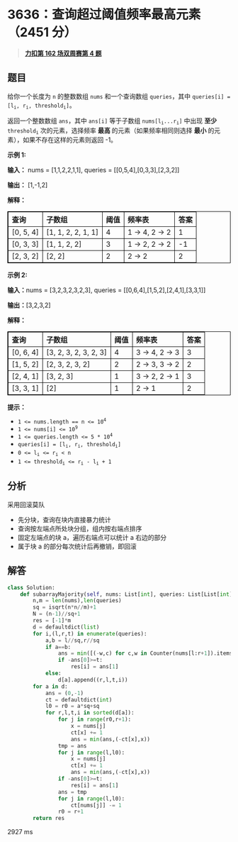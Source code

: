 # 3636：查询超过阈值频率最高元素（2451 分）


> <u>**[力扣第 162 场双周赛第 4 题](https://leetcode.cn/problems/threshold-majority-queries/)**</u>

## 题目

<p>给你一个长度为 <code>n</code> 的整数数组 <code>nums</code> 和一个查询数组 <code>queries</code>，其中 <code>queries[i] = [l<sub>i</sub>, r<sub>i</sub>, threshold<sub>i</sub>]</code>。</p>

<p>返回一个整数数组 <code data-end="33" data-start="28">ans</code>，其中 <code data-end="48" data-start="40">ans[i]</code> 等于子数组 <code data-end="102" data-start="89">nums[l<sub>i</sub>...r<sub>i</sub>]</code> 中出现 <strong>至少</strong> <code data-end="137" data-start="125">threshold<sub>i</sub></code> 次的元素，选择频率 <strong>最高 </strong>的元素（如果频率相同则选择 <strong>最小 </strong>的元素），如果不存在这样的元素则返回 -1。</p>



<p><strong class="example">示例 1:</strong></p>

<div class="example-block">
<p><strong>输入：</strong> <span class="example-io">nums = [1,1,2,2,1,1], queries = [[0,5,4],[0,3,3],[2,3,2]]</span></p>

<p><strong>输出：</strong> <span class="example-io">[1,-1,2]</span></p>

<p><strong>解释：</strong></p>

<table style="border: 1px solid black;">
<thead>
<tr>
<th align="left" style="border: 1px solid black;">查询</th>
<th align="left" style="border: 1px solid black;">子数组</th>
<th align="left" style="border: 1px solid black;">阈值</th>
<th align="left" style="border: 1px solid black;">频率表</th>
<th align="left" style="border: 1px solid black;">答案</th>
</tr>
</thead>
<tbody>
<tr>
<td align="left" style="border: 1px solid black;">[0, 5, 4]</td>
<td align="left" style="border: 1px solid black;">[1, 1, 2, 2, 1, 1]</td>
<td align="left" style="border: 1px solid black;">4</td>
<td align="left" style="border: 1px solid black;">1 → 4, 2 → 2</td>
<td align="left" style="border: 1px solid black;">1</td>
</tr>
<tr>
<td align="left" style="border: 1px solid black;">[0, 3, 3]</td>
<td align="left" style="border: 1px solid black;">[1, 1, 2, 2]</td>
<td align="left" style="border: 1px solid black;">3</td>
<td align="left" style="border: 1px solid black;">1 → 2, 2 → 2</td>
<td align="left" style="border: 1px solid black;">-1</td>
</tr>
<tr>
<td align="left" style="border: 1px solid black;">[2, 3, 2]</td>
<td align="left" style="border: 1px solid black;">[2, 2]</td>
<td align="left" style="border: 1px solid black;">2</td>
<td align="left" style="border: 1px solid black;">2 → 2</td>
<td align="left" style="border: 1px solid black;">2</td>
</tr>
</tbody>
</table>
</div>



<p><strong class="example">示例 2:</strong></p>

<div class="example-block">
<p><strong>输入：</strong><span class="example-io">nums = [3,2,3,2,3,2,3], queries = [[0,6,4],[1,5,2],[2,4,1],[3,3,1]]</span></p>

<p><strong>输出：</strong><span class="example-io">[3,2,3,2]</span></p>

<p><strong>解释：</strong></p>

<table style="border: 1px solid black;">
<thead>
<tr>
<th align="left" style="border: 1px solid black;">查询</th>
<th align="left" style="border: 1px solid black;">子数组</th>
<th align="left" style="border: 1px solid black;">阈值</th>
<th align="left" style="border: 1px solid black;">频率表</th>
<th align="left" style="border: 1px solid black;">答案</th>
</tr>
</thead>
<tbody>
<tr>
<td align="left" style="border: 1px solid black;">[0, 6, 4]</td>
<td align="left" style="border: 1px solid black;">[3, 2, 3, 2, 3, 2, 3]</td>
<td align="left" style="border: 1px solid black;">4</td>
<td align="left" style="border: 1px solid black;">3 → 4, 2 → 3</td>
<td align="left" style="border: 1px solid black;">3</td>
</tr>
<tr>
<td align="left" style="border: 1px solid black;">[1, 5, 2]</td>
<td align="left" style="border: 1px solid black;">[2, 3, 2, 3, 2]</td>
<td align="left" style="border: 1px solid black;">2</td>
<td align="left" style="border: 1px solid black;">2 → 3, 3 → 2</td>
<td align="left" style="border: 1px solid black;">2</td>
</tr>
<tr>
<td align="left" style="border: 1px solid black;">[2, 4, 1]</td>
<td align="left" style="border: 1px solid black;">[3, 2, 3]</td>
<td align="left" style="border: 1px solid black;">1</td>
<td align="left" style="border: 1px solid black;">3 → 2, 2 → 1</td>
<td align="left" style="border: 1px solid black;">3</td>
</tr>
<tr>
<td align="left" style="border: 1px solid black;">[3, 3, 1]</td>
<td align="left" style="border: 1px solid black;">[2]</td>
<td align="left" style="border: 1px solid black;">1</td>
<td align="left" style="border: 1px solid black;">2 → 1</td>
<td align="left" style="border: 1px solid black;">2</td>
</tr>
</tbody>
</table>
</div>



<p><strong>提示：</strong></p>

<ul>
<li data-end="51" data-start="19"><code data-end="49" data-start="19">1 &lt;= nums.length == n &lt;= 10<sup>4</sup></code></li>
<li data-end="82" data-start="54"><code data-end="80" data-start="54">1 &lt;= nums[i] &lt;= 10<sup>9</sup></code></li>
<li data-end="120" data-start="85"><code data-end="118" data-start="85">1 &lt;= queries.length &lt;= 5 * 10<sup>4</sup></code></li>
<li data-end="195" data-start="123"><code data-end="193" data-is-only-node="" data-start="155">queries[i] = [l<sub>i</sub>, r<sub>i</sub>, threshold<sub>i</sub>]</code></li>
<li data-end="221" data-start="198"><code data-end="219" data-start="198">0 &lt;= l<sub>i</sub> &lt;= r<sub>i</sub> &lt; n</code></li>
<li data-end="259" data-is-last-node="" data-start="224"><code data-end="259" data-is-last-node="" data-start="224">1 &lt;= threshold<sub>i</sub> &lt;= r<sub>i</sub> - l<sub>i</sub> + 1</code></li>
</ul>




## 分析

采用回滚莫队
- 先分块，查询在块内直接暴力统计
- 查询按左端点所处块分组，组内按右端点排序
- 固定左端点的块 a，遍历右端点可以统计 a 右边的部分
- 属于块 a 的部分每次统计后再撤销，即回滚

## 解答


```python
class Solution:
    def subarrayMajority(self, nums: List[int], queries: List[List[int]]) -> List[int]:
        n,m = len(nums),len(queries)
        sq = isqrt(n*n//m)+1
        N = (n-1)//sq+1
        res = [-1]*m
        d = defaultdict(list)
        for i,(l,r,t) in enumerate(queries):
            a,b = l//sq,r//sq
            if a==b:
                ans = min([(-w,c) for c,w in Counter(nums[l:r+1]).items()])
                if -ans[0]>=t:
                    res[i] = ans[1]
            else:
                d[a].append((r,l,t,i))
        for a in d:
            ans = (0,-1)
            ct = defaultdict(int)
            l0 = r0 = a*sq+sq
            for r,l,t,i in sorted(d[a]):
                for j in range(r0,r+1):
                    x = nums[j]
                    ct[x] += 1
                    ans = min(ans,(-ct[x],x))
                tmp = ans
                for j in range(l,l0):
                    x = nums[j]
                    ct[x] += 1
                    ans = min(ans,(-ct[x],x))
                if -ans[0]>=t:
                    res[i] = ans[1]
                ans = tmp
                for j in range(l,l0):
                    ct[nums[j]] -= 1
                r0 = r+1
        return res
```
2927 ms
